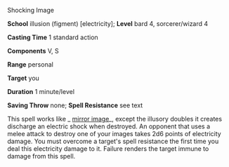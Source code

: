 Shocking Image

**School** illusion (figment) [electricity]; **Level** bard 4, sorcerer/wizard 4

**Casting Time** 1 standard action

**Components** V, S

**Range** personal

**Target** you

**Duration** 1 minute/level

**Saving Throw** none; **Spell Resistance** see text

This spell works like _ [mirror image](spells/mirrorImage.md#_mirror-image)_, except the illusory doubles it creates discharge an electric shock when destroyed. An opponent that uses a melee attack to destroy one of your images takes 2d6 points of electricity damage. You must overcome a target's spell resistance the first time you deal this electricity damage to it. Failure renders the target immune to damage from this spell.

